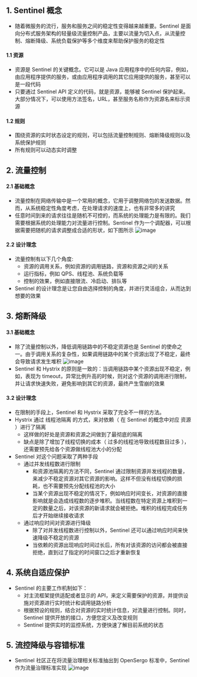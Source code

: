 ## 1. Sentinel 概念

- 随着微服务的流行，服务和服务之间的稳定性变得越来越重要。Sentinel 是面向分布式服务架构的轻量级流量控制产品，主要以流量为切入点，从流量控制、熔断降级、系统负载保护等多个维度来帮助保护服务的稳定性

#### 1.1 资源

- 资源是 Sentinel 的关键概念。它可以是 Java 应用程序中的任何内容，例如，由应用程序提供的服务，或由应用程序调用的其它应用提供的服务，甚至可以是一段代码
- 只要通过 Sentinel API 定义的代码，就是资源，能够被 Sentinel 保护起来。大部分情况下，可以使用方法签名，URL，甚至服务名称作为资源名来标示资源

#### 1.2 规则

- 围绕资源的实时状态设定的规则，可以包括流量控制规则、熔断降级规则以及系统保护规则
- 所有规则可以动态实时调整

## 2. 流量控制

#### 2.1 基础概念

- 流量控制在网络传输中是一个常用的概念，它用于调整网络包的发送数据。然而，从系统稳定性角度考虑，在处理请求的速度上，也有非常多的讲究
- 任意时间到来的请求往往是随机不可控的，而系统的处理能力是有限的。我们需要根据系统的处理能力对流量进行控制。Sentinel 作为一个调配器，可以根据需要把随机的请求调整成合适的形状，如下图所示
  ![image](https://github.com/user-attachments/assets/b9058e1c-8ba0-4f7b-818f-070a9abbd28d)

#### 2.2 设计理念

- 流量控制有以下几个角度:
  - 资源的调用关系，例如资源的调用链路，资源和资源之间的关系
  - 运行指标，例如 QPS、线程池、系统负载等
  - 控制的效果，例如直接限流、冷启动、排队等
- Sentinel 的设计理念是让您自由选择控制的角度，并进行灵活组合，从而达到想要的效果

## 3. 熔断降级

#### 3.1 基础概念

- 除了流量控制以外，降低调用链路中的不稳定资源也是 Sentinel 的使命之一。由于调用关系的复杂性，如果调用链路中的某个资源出现了不稳定，最终会导致请求发生堆积
  ![image](https://github.com/user-attachments/assets/30f3461d-1cbe-4ec9-a260-822a5fd6d78a)
- Sentinel 和 Hystrix 的原则是一致的：当调用链路中某个资源出现不稳定，例如，表现为 timeout，异常比例升高的时候，则对这个资源的调用进行限制，并让请求快速失败，避免影响到其它的资源，最终产生雪崩的效果

#### 3.2 设计理念

- 在限制的手段上，Sentinel 和 Hystrix 采取了完全不一样的方法。
- Hystrix 通过 线程池隔离 的方式，来对依赖（ 在 Sentinel 的概念中对应 资源 ）进行了隔离
  - 这样做的好处是资源和资源之间做到了最彻底的隔离
  - 缺点是除了增加了线程切换的成本（ 过多的线程池导致线程数目过多 ），还需要预先给各个资源做线程池大小的分配
- Sentinel 对这个问题采取了两种手段
  - 通过并发线程数进行限制
    - 和资源池隔离的方法不同，Sentinel 通过限制资源并发线程的数量，来减少不稳定资源对其它资源的影响。这样不但没有线程切换的损耗，也不需要预先分配线程池的大小
    - 当某个资源出现不稳定的情况下，例如响应时间变长，对资源的直接影响就是会造成线程数的逐步堆积。当线程数在特定资源上堆积到一定的数量之后，对该资源的新请求就会被拒绝。堆积的线程完成任务后才开始继续接收请求
  - 通过响应时间对资源进行降级
    - 除了对并发线程数进行控制以外，Sentinel 还可以通过响应时间来快速降级不稳定的资源
    - 当依赖的资源出现响应时间过长后，所有对该资源的访问都会被直接拒绝，直到过了指定的时间窗口之后才重新恢复

## 4. 系统自适应保护

- Sentinel 的主要工作机制如下：
  - 对主流框架提供适配或者显示的 API，来定义需要保护的资源，并提供设施对资源进行实时统计和调用链路分析
  - 根据预设的规则，结合对资源的实时统计信息，对流量进行控制。同时，Sentinel 提供开放的接口，方便您定义及改变规则
  - Sentinel 提供实时的监控系统，方便快速了解目前系统的状态

## 5. 流控降级与容错标准

- Sentinel 社区正在将流量治理相关标准抽出到 OpenSergo 标准中，Sentinel 作为流量治理标准实现
  ![image](https://github.com/user-attachments/assets/9f2417a1-925e-4619-bce7-c4ec55f690eb)
